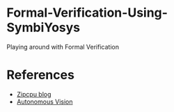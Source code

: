 # Formal-Verification-Using-SymbiYosys
Playing around with Formal Verification

# References
- [Zipcpu blog](https://zipcpu.com/tutorial/formal.html)
- [Autonomous Vision](https://www.autonomousvision.io/blog/formal-verification-symbiyosys)
